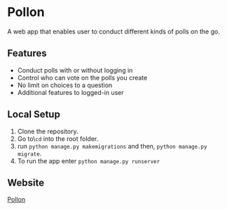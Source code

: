  # Pollon 
A web app that enables user to conduct different kinds of polls on the go. 

## Features
- Conduct polls with or without logging in
- Control who can vote on the polls you create
- No limit on choices to a question
- Additional features to logged-in user
## Local Setup
1. Clone the repository.
2. Go to\\`cd` into the root folder.
3. run `python manage.py makemigrations` and then, `python manage.py migrate`.
4. To run the app enter `python manage.py runserver`

## Website
[Pollon](https://pollon-fazer.herokuapp.com/)
